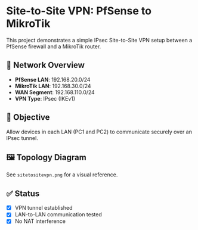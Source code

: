 # Site-to-Site VPN: PfSense to MikroTik

This project demonstrates a simple IPsec Site-to-Site VPN setup between a PfSense firewall and a MikroTik router.

## 🧭 Network Overview

- **PfSense LAN**: 192.168.20.0/24  
- **MikroTik LAN**: 192.168.30.0/24  
- **WAN Segment**: 192.168.110.0/24  
- **VPN Type**: IPsec (IKEv1)

## 📌 Objective

Allow devices in each LAN (PC1 and PC2) to communicate securely over an IPsec tunnel.

## 🖼️ Topology Diagram

See `sitetositevpn.png` for a visual reference.

## ✅ Status

- [x] VPN tunnel established  
- [x] LAN-to-LAN communication tested  
- [x] No NAT interference  
